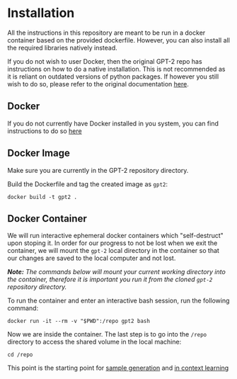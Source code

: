 # Installation

All the instructions in this repository are meant to be run in a docker container based on the provided dockerfile. However, you can also install all the required libraries natively instead.

If you do not wish to user Docker, then the original GPT-2 repo has instructions on how to do a native installation. This is not recommended as it is reliant on outdated versions of python packages. If however you still wish to do so, please refer to the original documentation [here](https://github.com/openai/gpt-2/blob/master/DEVELOPERS.md).


## Docker

If you do not currently have Docker installed in you system, you can find instructions to do so [here](https://docs.docker.com/get-docker/)

## Docker Image

Make sure you are currently in the GPT-2 repository directory.

Build the Dockerfile and tag the created image as `gpt2`:

```
docker build -t gpt2 .
```

## Docker Container

We will run interactive ephemeral docker containers which "self-destruct" upon stoping it. In order for our progress to not be lost when we exit the container, we will mount the `gpt-2` local directory in the container so that our changes are saved to the local computer and not lost.

*__Note:__ The commands below will mount your current working directory into the container, therefore it is important you run it from the cloned `gpt-2` repository directory.*

To run the container and enter an interactive bash session, run the following command:

```
docker run -it --rm -v "$PWD":/repo gpt2 bash
```

Now we are inside the container. The last step is to go into the `/repo` directory to access the shared volume in the local machine:

```
cd /repo
```

This point is the starting point for [sample generation](./SAMPLEGENERATION.md) and [in context learning](./INCONTEXTLEARNING.md)
